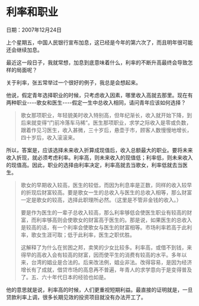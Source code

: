 # 利率和职业

日期：2007年12月24日

上个星期五，中国人民银行宣布加息，这已经是今年的第六次了，而且明年很可能还会继续加息。

最近这一段日子，我就常想，加息到底意味着什么，利率的不断升高最终会导致怎样的局面呢？

关于利率，张五常举过一个很好的例子，我总是会想起来。

他说，假定青年选择职业的时候，只考虑收入因素，哪里收入高就去那里。现在有两种职业----歌女和医生----假定一生中总收入相同，请问青年应该如何选择？

> 歌女那项职业，年轻貌美时收入特别高，但年纪渐长，收入就开始下降，到后来就变得“门前冷落车马稀”。医生那项职业，求学之际收入是零或负数，跟着作见习医生，收入甚微，三十岁后，悬壶于市，顾客人数慢慢地增长，四十岁后，收入滚滚来。

所以，答案是，应该选择未来收入折算成现值后，收入总额最大的职业。要将未来收入折现，就必须考虑利率。利率高，则未来收入的现值低；利率低，则未来收入的现值高。因此，职业的选择由利率决定，利率高就去当歌女，利率低就去当医生。

> 歌女的早期收入较高，医生的较低，而因为利息率是正数，同样的收入较早的折现后财富较高。要是歌女一生的总收入与医生的总收入相等，那么财富一定是歌女的较高，选择此职理所必然。（这里是不管非金钱的收入。）
>
> 要是作为医生的一辈子总收入较高，那么利率够低会使医生职业有较高的财富，而利率够高则会使歌女的财富高于医生的。那是说，如果医生的总收入是较高的话，有一个利率会使歌女与医生的财富相等。市场利率若高于此利率，歌女生涯可取；低于此利率，医生之职优胜。
>
> 这解释了为什么在贫困之邦，卖笑的少女比较多。利率高，或借不到钱，来得早的高收入会有较高的财富，因而使平生的消费有较高的水平。多年以来，台湾的娼业是合法的。后来改法例，娼业非法。改得容易，是因为经济增长有了成就，借贷市场的高息再不普遍，年青人的求学意向于是变得普及了。五、六十年代日本的经验也如是。

他的意思就是说，利率高的时候，人们更重视短期利益。最直接的证明就是，一旦贷款利率上调，很多长期见效的投资项目就没有办法开工了。

